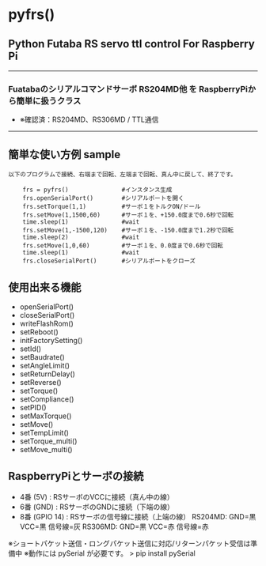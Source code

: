 # pyfrs()
## Python Futaba RS servo ttl control For Raspberry Pi
----------------------------------------------------
### Fuatabaのシリアルコマンドサーボ RS204MD他 を RaspberryPiから簡単に扱うクラス
- ※確認済：RS204MD、RS306MD / TTL通信
----------------------------------------------------
## 簡単な使い方例 sample
    以下のプログラムで接続、右端まで回転、左端まで回転、真ん中に戻して、終了です。
```
    frs = pyfrs()               #インスタンス生成
    frs.openSerialPort()        #シリアルポートを開く
    frs.setTorque(1,1)          #サーボ１をトルクON/ドール
    frs.setMove(1,1500,60)      #サーボ１を、+150.0度まで0.6秒で回転
    time.sleep(1)               #wait
    frs.setMove(1,-1500,120)    #サーボ１を、-150.0度まで1.2秒で回転
    time.sleep(2)               #wait
    frs.setMove(1,0,60)         #サーボ１を、0.0度まで0.6秒で回転
    time.sleep(1)               #wait
    frs.closeSerialPort()       #シリアルポートをクローズ
```

## 使用出来る機能
- openSerialPort()
- closeSerialPort()
- writeFlashRom()
- setReboot()
- initFactorySetting()
- setId()
- setBaudrate()
- setAngleLimit()
- setReturnDelay()
- setReverse()
- setTorque()
- setCompliance()
- setPID()
- setMaxTorque()
- setMove()
- setTempLimit()
- setTorque_multi()
- setMove_multi()

## RaspberryPiとサーボの接続
- 4番 (5V)       : RSサーボのVCCに接続（真ん中の線）
- 6番 (GND)      : RSサーボのGNDに接続（下端の線）
- 8番 (GPIO 14)  : RSサーボの信号線に接続（上端の線）
        RS204MD: GND=黒 VCC=黒 信号線=灰
        RS306MD: GND=黒 VCC=赤 信号線=赤

※ショートパケット送信・ロングパケット送信に対応/リターンパケット受信は準備中
※動作には pySerial が必要です。 >  pip install pySerial
